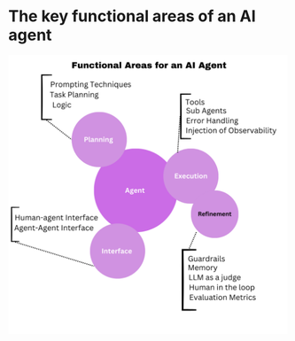# The key functional areas of an AI agent

![Functional areas of an AI Agent](/images/functional_areas_of_an_agent.png)